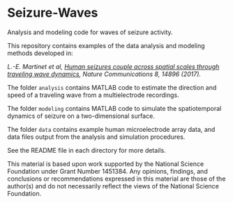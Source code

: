# Seizure-Waves
Analysis and modeling code for waves of seizure activity.

This repository contains examples of the data analysis and modeling methods developed in:

<i>L.-E. Martinet et al, <a href="https://www.nature.com/articles/ncomms14896">Human seizures couple across spatial scales through traveling wave dynamics</a>, Nature Communications 8, 14896 (2017).</i>

The folder `analysis` contains MATLAB code to estimate the direction and speed of a traveling wave from a multielectrode recordings.

The folder `modeling` contains MATLAB code to simulate the spatiotemporal dynamics of seizure on a two-dimensional surface.

The folder `data` contains example human microelectrode array data, and data files output from the analysis and simulation procedures.

See the README file in each directory for more details.

This material is based upon work supported by the National Science Foundation under Grant Number 1451384. Any opinions, findings, and conclusions or recommendations expressed in this material are those of the author(s) and do not necessarily reflect the views of the National Science Foundation.
